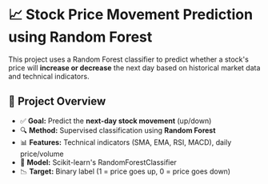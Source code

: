 # 📈 Stock Price Movement Prediction using Random Forest

This project uses a Random Forest classifier to predict whether a stock's price will **increase or decrease** the next day based on historical market data and technical indicators.


## 🚀 Project Overview

- ✅ **Goal:** Predict the **next-day stock movement** (up/down)  
- 🔍 **Method:** Supervised classification using **Random Forest**  
- 📊 **Features:** Technical indicators (SMA, EMA, RSI, MACD), daily price/volume  
- 🧠 **Model:** Scikit-learn's RandomForestClassifier  
- 📉 **Target:** Binary label (1 = price goes up, 0 = price goes down)
